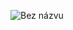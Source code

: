 ![Bez názvu](https://user-images.githubusercontent.com/114508728/192595047-68bb8381-da0e-4507-a461-233f1577a208.png)
